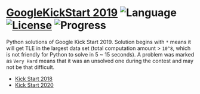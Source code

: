 # [GoogleKickStart 2019](https://codingcompetitions.withgoogle.com/kickstart) ![Language](https://img.shields.io/badge/language-Python-orange.svg) [![License](https://img.shields.io/badge/license-MIT-blue.svg)](./LICENSE) ![Progress](https://img.shields.io/badge/progress-0%20%2F%2024-ff69b4.svg)

Python solutions of Google Kick Start 2019. Solution begins with `*` means it will get TLE in the largest data set (total computation amount > `10^8`, which is not friendly for Python to solve in 5 ~ 15 seconds). A problem was marked as `Very Hard` means that it was an unsolved one during the contest and may not be that difficult.

* [Kick Start 2018](https://github.com/kamyu104/GoogleKickStart-2018)
* [Kick Start 2020](https://github.com/kamyu104/GoogleKickStart-2020)
